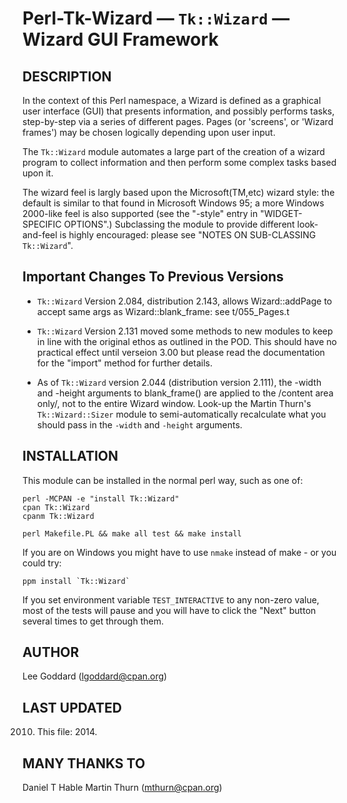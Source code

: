 Perl-Tk-Wizard — `Tk::Wizard` — Wizard GUI Framework
====================================================

DESCRIPTION
-----------

In the context of this Perl namespace, a Wizard is defined as a graphical
user interface (GUI) that presents information, and possibly performs
tasks, step-by-step via a series of different pages.  Pages (or
'screens', or 'Wizard frames') may be chosen logically depending upon
user input.

The `Tk::Wizard` module automates a large part of the creation of a
wizard program to collect information and then perform some complex
tasks based upon it.

The wizard feel is largly based upon the Microsoft(TM,etc) wizard style:
the default is similar to that found in Microsoft Windows 95; a more
Windows 2000-like feel is also supported (see the "-style" entry in
"WIDGET-SPECIFIC OPTIONS".)  Subclassing the module to provide different
look-and-feel is highly encouraged: please see "NOTES ON SUB-CLASSING
`Tk::Wizard`".

Important Changes To Previous Versions
--------------------------------------

* `Tk::Wizard` Version 2.084, distribution 2.143,
  allows Wizard::addPage to accept same args as Wizard::blank_frame:
  see t/055_Pages.t

* `Tk::Wizard` Version 2.131 moved some methods to new modules to keep
  in line with the original ethos as outlined in the POD.
  This should have no practical effect until verseion 3.00 but
  please read the documentation for the "import" method for
  further details.

* As of `Tk::Wizard` version 2.044 (distribution version 2.111),
  the -width and -height arguments to blank_frame() are applied
  to the /content area only/, not to the entire Wizard window.
  Look-up the Martin Thurn's `Tk::Wizard::Sizer` module
  to semi-automatically recalculate what you should pass in the
  `-width` and `-height` arguments.

INSTALLATION
------------

This module can be installed in the normal perl way, such as one of:

    perl -MCPAN -e "install Tk::Wizard"
    cpan Tk::Wizard
    cpanm Tk::Wizard

    perl Makefile.PL && make all test && make install

If you are on Windows you might have to use `nmake` instead of make -
or you could try:

    ppm install `Tk::Wizard`

If you set environment variable `TEST_INTERACTIVE` to any non-zero
value, most of the tests will pause and you will have to click the
"Next" button several times to get through them.

AUTHOR
------
Lee Goddard (lgoddard@cpan.org)

LAST UPDATED
------------
2010. This file: 2014.

MANY THANKS TO
--------------
Daniel T Hable
Martin Thurn (mthurn@cpan.org)
